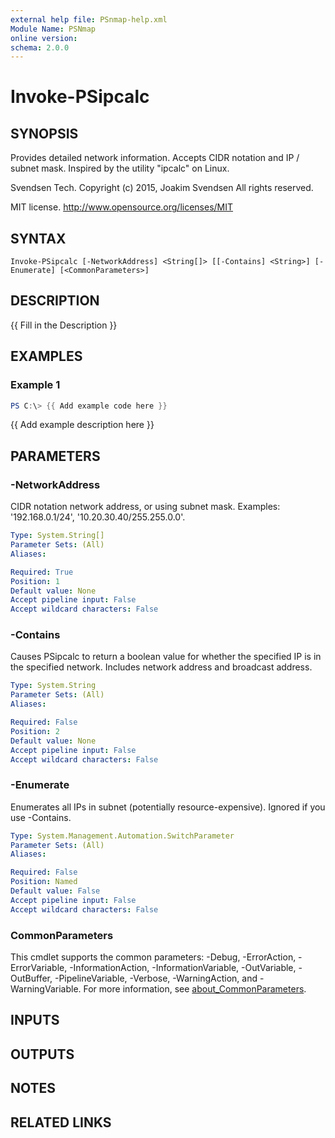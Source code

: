 ```yaml
---
external help file: PSnmap-help.xml
Module Name: PSNmap
online version:
schema: 2.0.0
---
```


# Invoke-PSipcalc

## SYNOPSIS
Provides detailed network information.
Accepts CIDR notation and IP / subnet mask.
Inspired by the utility "ipcalc" on Linux.

Svendsen Tech.
Copyright (c) 2015, Joakim Svendsen
All rights reserved.

MIT license.
http://www.opensource.org/licenses/MIT

## SYNTAX

```
Invoke-PSipcalc [-NetworkAddress] <String[]> [[-Contains] <String>] [-Enumerate] [<CommonParameters>]
```

## DESCRIPTION
{{ Fill in the Description }}

## EXAMPLES

### Example 1
```powershell
PS C:\> {{ Add example code here }}
```

{{ Add example description here }}

## PARAMETERS

### -NetworkAddress
CIDR notation network address, or using subnet mask.
Examples: '192.168.0.1/24', '10.20.30.40/255.255.0.0'.

```yaml
Type: System.String[]
Parameter Sets: (All)
Aliases:

Required: True
Position: 1
Default value: None
Accept pipeline input: False
Accept wildcard characters: False
```

### -Contains
Causes PSipcalc to return a boolean value for whether the specified IP is in the specified network.
Includes network address and broadcast address.

```yaml
Type: System.String
Parameter Sets: (All)
Aliases:

Required: False
Position: 2
Default value: None
Accept pipeline input: False
Accept wildcard characters: False
```

### -Enumerate
Enumerates all IPs in subnet (potentially resource-expensive).
Ignored if you use -Contains.

```yaml
Type: System.Management.Automation.SwitchParameter
Parameter Sets: (All)
Aliases:

Required: False
Position: Named
Default value: False
Accept pipeline input: False
Accept wildcard characters: False
```

### CommonParameters
This cmdlet supports the common parameters: -Debug, -ErrorAction, -ErrorVariable, -InformationAction, -InformationVariable, -OutVariable, -OutBuffer, -PipelineVariable, -Verbose, -WarningAction, and -WarningVariable. For more information, see [about_CommonParameters](http://go.microsoft.com/fwlink/?LinkID=113216).

## INPUTS

## OUTPUTS

## NOTES

## RELATED LINKS
